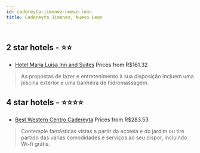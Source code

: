 ```yaml
---
id: cadereyta-jimenez-nuevo-leon
title: Cadereyta Jiménez, Nuevo Leon
---
```


<center><img src="https://i.travelapi.com/hotels/9000000/8100000/8090500/8090463/d62de129_z.jpg" alt="" /></center>


##  2 star hotels - ⭐️⭐️

-    [Hotel Maria Luisa Inn and Suites](https://www.hurb.com/br/aud/https://www.hurb.com/br/hotels/cadereyta-jimenez/hotel-maria-luisa-inn-and-suites-HT-4MDZ?cmp=18055) Prices from R$161.32
   > As propostas de lazer e entretenimento à sua disposição incluem uma piscina exterior e uma banheira de hidromassagem.

##  4 star hotels - ⭐️⭐️⭐️⭐️

-    [Best Western Centro Cadereyta](https://www.hurb.com/br/aud/https://www.hurb.com/br/hotels/cadereyta-jimenez/best-western-centro-cadereyta-HT-PEH5?cmp=18055) Prices from R$283.53
   > Contemple fantásticas vistas a partir da açoteia e do jardim ou tire partido das várias comodidades e serviços ao seu dispor, incluindo Wi-fi grátis.
